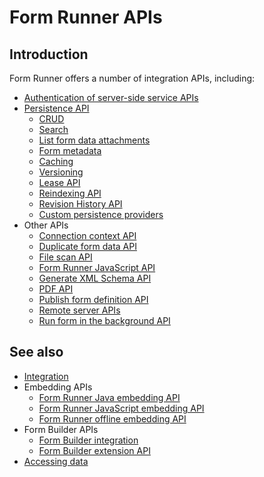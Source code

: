 # Form Runner APIs

## Introduction

Form Runner offers a number of integration APIs, including:

- [Authentication of server-side service APIs](authentication.md)
- [Persistence API](/form-runner/api/persistence/README.md)
    - [CRUD](/form-runner/api/persistence/crud.md)
    - [Search](/form-runner/api/persistence/search.md)
    - [List form data attachments](/form-runner/api/persistence/list-form-data-attachments.md)
    - [Form metadata](/form-runner/api/persistence/forms-metadata.md)
    - [Caching](/form-runner/api/persistence/caching.md)
    - [Versioning](/form-runner/api/persistence/versioning.md)
    - [Lease API](/form-runner/api/persistence/lease.md)
    - [Reindexing API](/form-runner/api/persistence/reindexing.md)
    - [Revision History API](/form-runner/api/persistence/revision-history.md)
    - [Custom persistence providers](/form-runner/api/persistence/custom-persistence-providers.md)
- Other APIs
    - [Connection context API](/form-runner/api/other/connection-context-api.md)
    - [Duplicate form data API](/form-runner/api/other/duplicate-form-data.md)
    - [File scan API](/form-runner/api/other/file-scan-api.md)
    - [Form Runner JavaScript API](/form-runner/api/other/form-runner-javascript-api.md)
    - [Generate XML Schema API](/form-runner/api/other/xml-schema-generation.md)
    - [PDF API](/form-runner/api/other/pdf-api.md)
    - [Publish form definition API](/form-runner/api/other/publish.md)
    - [Remote server APIs](/form-runner/api/other/remote.md)
    - [Run form in the background API](/form-runner/api/other/run-form-background.md)

## See also

- [Integration](/form-runner/overview/integration.md)
- Embedding APIs
    - [Form Runner Java embedding API](/form-runner/link-embed/java-api.md)
    - [Form Runner JavaScript embedding API](/form-runner/link-embed/javascript-api.md)
    - [Form Runner offline embedding API](/form-runner/link-embed/offline-embedding-api.md)
- Form Builder APIs
    - [Form Builder integration](/form-builder/integration.md)
    - [Form Builder extension API](/form-builder/extension-api.md)
- [Accessing data](/form-runner/overview/accessing-data.md)
